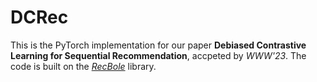 # DCRec

This is the PyTorch implementation for our paper **Debiased Contrastive Learning for Sequential Recommendation**, accpeted by *WWW'23*. The code is built on the *[RecBole](https://github.com/RUCAIBox/RecBole)* library.